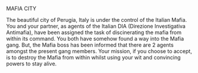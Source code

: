 MAFIA CITY

The beautiful city of Perugia, Italy is under the control of the Italian Mafia.
You and your partner, as agents of the Italian DIA (Direzione Investigativa Antimafia), have been assigned the task of discinerating the mafia from within its command. You both have somehow found a way into the Mafia gang. But, the Mafia boss has been informed that there are 2 agents amongst the present gang members. Your mission, if you choose to accept, is to destroy the Mafia from within whilst using your wit and convincing powers to stay alive.
